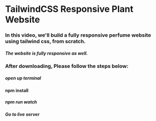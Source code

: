 # TailwindCSS Responsive Plant Website

### In this video, we'll build a fully responsive perfume website using tailwind css, from scratch.
##### The website is fully responsive as well.

### After downloading, Please follow the steps below:
##### open up terminal
#### npm install
##### npm run watch
##### Go to live server
